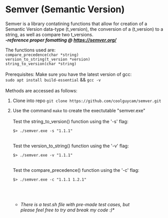 # Semver (Semantic Version)
Semver is a library contatining functions that allow for creation of a Semantic Version data-type (t_version), the conversion
of a (t_version) to a string, as well as compare two t_versions. <br>***-reference proper fomatting @ https://semver.org/***

The functions used are: <br>`compare_precedence(char *string)`<br>`version_to_string(t_version *version)`<br>`string_to_version(char *string)`<br><br>
Prerequisites: Make sure you have the latest version of gcc:<br>`sudo apt install build-essential`  &&  `gcc -v`<br><br>
Methods are accessed as follows:<br>
1) Clone into repo `git clone https://github.com/coolguycam/semver.git`
2) Use the command `make` to create the exectutable "semver.exe"<br>
    <br>Test the string_to_version() function using the '-s' flag:<br>
    ```console 
    $> ./semver.exe -s "1.1.1"
    ```
    <br>Test the version_to_string() function using the '-v' flag:<br>
    ``` console
    $> ./semver.exe -v "1.1.1"
    ```
    <br>Test the compare_precedence() function using the '-c' flag:<br>
    ``` console
    $> ./semver.exe -c "1.1.1 1.2.1"
    ```
    <br><br>
    
   * **There is a test.sh file with pre-made test cases, but<br>* please feel free to try and break my code :)**
